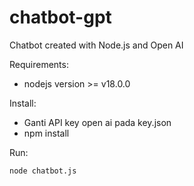 # chatbot-gpt
Chatbot created with Node.js and Open AI

Requirements:
- nodejs version >= v18.0.0

Install:
- Ganti API key open ai pada key.json
- npm install

Run:
```
node chatbot.js
```
